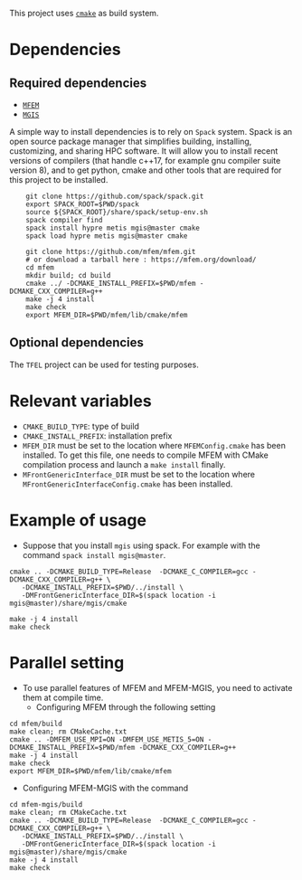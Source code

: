 This project uses [`cmake`](https://cmake.org/) as build system.

# Dependencies

## Required dependencies

- [`MFEM`](https://mfem.org/)
- [`MGIS`](https://github.com/thelfer/MFrontGenericInterfaceSupport)

A simple way to install dependencies is to rely on `Spack` system. 
Spack is an open source package manager that simplifies building, installing, customizing, and sharing HPC software.
It will allow you to install recent versions of compilers (that handle c++17, for example gnu compiler suite version 8),
and to get python, cmake and other tools that are required for this project to be installed.

~~~~{.bash}
    git clone https://github.com/spack/spack.git
    export SPACK_ROOT=$PWD/spack
    source ${SPACK_ROOT}/share/spack/setup-env.sh
    spack compiler find
    spack install hypre metis mgis@master cmake
    spack load hypre metis mgis@master cmake

    git clone https://github.com/mfem/mfem.git
    # or download a tarball here : https://mfem.org/download/
    cd mfem
    mkdir build; cd build
    cmake ../ -DCMAKE_INSTALL_PREFIX=$PWD/mfem -DCMAKE_CXX_COMPILER=g++ 
    make -j 4 install
    make check
    export MFEM_DIR=$PWD/mfem/lib/cmake/mfem
~~~~

## Optional dependencies

The `TFEL` project can be used for testing purposes.

# Relevant variables

- `CMAKE_BUILD_TYPE`: type of build
- `CMAKE_INSTALL_PREFIX`: installation prefix
- `MFEM_DIR` must be set to the location where `MFEMConfig.cmake` has
  been installed. To get this file, one needs to compile MFEM with CMake
  compilation process and launch a `make install` finally.
- `MFrontGenericInterface_DIR` must be set to the location where
  `MFrontGenericInterfaceConfig.cmake` has been installed.

# Example of usage

- Suppose that you install `mgis` using spack. For example with the command `spack install mgis@master`.
~~~~{.bash}
cmake .. -DCMAKE_BUILD_TYPE=Release  -DCMAKE_C_COMPILER=gcc -DCMAKE_CXX_COMPILER=g++ \
   -DCMAKE_INSTALL_PREFIX=$PWD/../install \
   -DMFrontGenericInterface_DIR=$(spack location -i mgis@master)/share/mgis/cmake

make -j 4 install
make check
~~~~

# Parallel setting

- To use parallel features of MFEM and MFEM-MGIS, you need to activate them at compile time.
  - Configuring MFEM through the following setting
~~~~{.bash}
cd mfem/build
make clean; rm CMakeCache.txt
cmake .. -DMFEM_USE_MPI=ON -DMFEM_USE_METIS_5=ON -DCMAKE_INSTALL_PREFIX=$PWD/mfem -DCMAKE_CXX_COMPILER=g++
make -j 4 install
make check
export MFEM_DIR=$PWD/mfem/lib/cmake/mfem
~~~~
  - Configuring MFEM-MGIS with the command
~~~~{.bash}
cd mfem-mgis/build
make clean; rm CMakeCache.txt
cmake .. -DCMAKE_BUILD_TYPE=Release  -DCMAKE_C_COMPILER=gcc -DCMAKE_CXX_COMPILER=g++ \
   -DCMAKE_INSTALL_PREFIX=$PWD/../install \
   -DMFrontGenericInterface_DIR=$(spack location -i mgis@master)/share/mgis/cmake
make -j 4 install
make check
~~~~~
